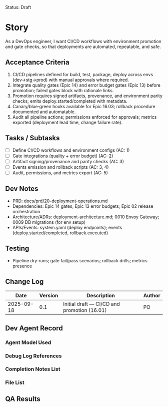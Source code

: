 Status: Draft

# Story
As a DevOps engineer,
I want CI/CD workflows with environment promotion and gate checks,
so that deployments are automated, repeatable, and safe.

## Acceptance Criteria
1. CI/CD pipelines defined for build, test, package, deploy across envs (dev→stg→prod) with manual approvals where required.
2. Integrate quality gates (Epic 14) and error budget gates (Epic 13) before promotion; failed gates block with rationale links.
3. Promotion requires signed artifacts, provenance, and environment parity checks; emits deploy.started/completed with metadata.
4. Canary/blue‑green hooks available for Epic 16.03; rollback procedure documented and automatable.
5. Audit all pipeline actions; permissions enforced for approvals; metrics exported (deployment lead time, change failure rate).

## Tasks / Subtasks
- [ ] Define CI/CD workflows and environment configs (AC: 1)
- [ ] Gate integrations (quality + error budget) (AC: 2)
- [ ] Artifact signing/provenance and parity checks (AC: 3)
- [ ] Events emission and rollback scripts (AC: 3, 4)
- [ ] Audit, permissions, and metrics export (AC: 5)

## Dev Notes
- PRD: docs/prd/20-deployment-operations.md
- Dependencies: Epic 14 gates; Epic 13 error budgets; Epic 02 release orchestration
- Architecture/ADRs: deployment-architecture.md; 0010 Envoy Gateway; 0009 DB migrations (for env setup)
- APIs/Events: system.yaml (deploy endpoints); events (deploy.started/completed, rollback.executed)

## Testing
- Pipeline dry‑runs; gate fail/pass scenarios; rollback drills; metrics presence

## Change Log
| Date       | Version | Description                                   | Author |
|------------|---------|-----------------------------------------------|--------|
| 2025-09-18 | 0.1     | Initial draft — CI/CD and promotion (16.01)   | PO     |

## Dev Agent Record

### Agent Model Used
<record at implementation time>

### Debug Log References
<links at implementation time>

### Completion Notes List
<notes at implementation time>

### File List
<files at implementation time>

## QA Results
<QA to fill>

